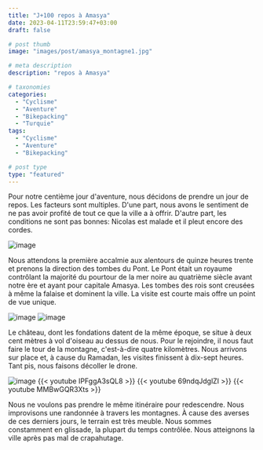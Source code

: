 ```yaml
---
title: "J+100 repos à Amasya"
date: 2023-04-11T23:59:47+03:00
draft: false

# post thumb
image: "images/post/amasya_montagne1.jpg"

# meta description
description: "repos à Amasya"

# taxonomies
categories:
  - "Cyclisme" 
  - "Aventure" 
  - "Bikepacking"
  - "Turquie" 
tags:
  - "Cyclisme" 
  - "Aventure" 
  - "Bikepacking" 

# post type
type: "featured"
---
```


Pour notre centième jour d'aventure, nous décidons de prendre un jour de repos. Les facteurs sont multiples. D'une part, nous avons le sentiment de ne pas avoir profité de tout ce que la ville a à offrir. D'autre part, les conditions ne sont pas bonnes: Nicolas est malade et il pleut encore des cordes. 

![image](../../images/post/amasya_montagnes2.jpg)

Nous attendons la première accalmie aux alentours de quinze heures trente et prenons la direction des tombes du Pont. Le Pont était un royaume contrôlant la majorité du pourtour de la mer noire au quatrième siècle avant notre ère et ayant pour capitale Amasya. Les tombes des rois sont creusées à même la falaise et dominent la ville. La visite est courte mais offre un point de vue unique. 

![image](../../images/post/amasya_tombes1.jpg)
![image](../../images/post/amasya_tombes2.jpg)

Le château, dont les fondations datent de la même époque, se situe à deux cent mètres à vol d'oiseau au dessus de nous. Pour le rejoindre, il nous faut faire le tour de la montagne, c'est-à-dire quatre kilomètres. Nous arrivons sur place et, à cause du Ramadan, les visites finissent à dix-sept heures. Tant pis, nous faisons décoller le drone. 

![image](../../images/post/amasya_forteresse.jpg)
{{< youtube IPFggA3sQL8 >}} 
{{< youtube 69ndqJdglZI >}} 
{{< youtube MMBwGQR3Xts >}} 

Nous ne voulons pas prendre le même itinéraire pour redescendre. Nous improvisons une randonnée à travers les montagnes. À cause des averses de ces derniers jours, le terrain est très meuble. Nous sommes constamment en glissade, la plupart du temps contrôlée. Nous atteignons la ville après pas mal de crapahutage. 
